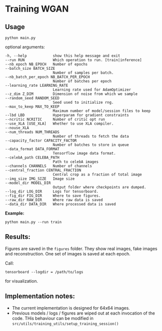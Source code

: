 # Training WGAN

## Usage

`python main.py`


optional arguments:

    -h, --help            show this help message and exit
    --run RUN             Which operation to run. [train|inference]
    --nb_epoch NB_EPOCH   Number of epochs
    --batch_size BATCH_SIZE
                          Number of samples per batch.
    --nb_batch_per_epoch NB_BATCH_PER_EPOCH
                          Number of batches per epoch
    --learning_rate LEARNING_RATE
                          Learning rate used for AdamOptimizer
    --z_dim Z_DIM         Dimension of noise from which we sample
    --random_seed RANDOM_SEED
                          Seed used to initialize rng.
    --max_to_keep MAX_TO_KEEP
                          Maximum number of model/session files to keep
    --lbd LBD             Hyperparam for gradient constraints
    --ncritic NCRITIC     Number of critic opt run
    --use_XLA [USE_XLA]   Whether to use XLA compiler.
    --nouse_XLA
    --num_threads NUM_THREADS
                          Number of threads to fetch the data
    --capacity_factor CAPACITY_FACTOR
                          Number of batches to store in queue
    --data_format DATA_FORMAT
                          Tensorflow image data format.
    --celebA_path CELEBA_PATH
                          Path to celebA images
    --channels CHANNELS   Number of channels
    --central_fraction CENTRAL_FRACTION
                          Central crop as a fraction of total image
    --img_size IMG_SIZE   Image size
    --model_dir MODEL_DIR
                          Output folder where checkpoints are dumped.
    --log_dir LOG_DIR     Logs for tensorboard.
    --fig_dir FIG_DIR     Where to save figures.
    --raw_dir RAW_DIR     Where raw data is saved
    --data_dir DATA_DIR   Where processed data is saved

**Example:**

    python main.py --run train


## Results:

Figures are saved in the `figures` folder. They show real images, fake images and reconstruction. One set of images is saved at each epoch.

Call:

    tensorboard --logdir = /path/to/logs

for visualization.

## Implementation notes:

- The current implementation is designed for 64x64 images.
- Previous models / logs / figures are wiped out at each invocation of the code. THis behaviour can be modified in `src/utils/training_utils/setup_training_session()`